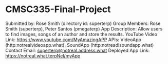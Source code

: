 # CMSC335-Final-Project

Submitted by: Rose Smith (directory id: superterp)
Group Members: Rose Smith (superterp), Peter Santos (pmegaterp)
App Description: Allow users to find images, songs of an author and store the results.
YouTube Video Link: https://www.youtube.com/MyAmazingAPP
            APIs: VideoApp (http:notrealvideoapp.what), SoundApp (http:notreadlsoundapp.what)
            Contact Email:  superterp@notreal.address.what
            Deployed App Link: https://notreal.what.terpNel/myApp
